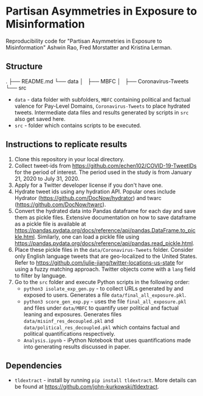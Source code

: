 # Partisan Asymmetries in Exposure to Misinformation

Reproducibility code for "Partisan Asymmetries in Exposure to Misinformation" Ashwin Rao, Fred Morstatter and Kristina Lerman.

## Structure
  .
  ├── README.md
  └── data
  │   ├── MBFC
  │   ├── Coronavirus-Tweets
  └── src

* `data` - data folder with subfolders, `MBFC` containing political and factual valence for Pay-Level Domains, `Coronavirus-Tweets` to place hydrated tweets. Intermediate data files and results generated by scripts in `src` also get saved here.
* `src` - folder which contains scripts to be executed.

## Instructions to replicate results

1. Clone this repository in your local directory.
2. Collect tweet-ids from https://github.com/echen102/COVID-19-TweetIDs for the period of interest. The period used in the study is from January 21, 2020 to July 31, 2020.
3. Apply for a Twitter developer license if you don't have one.
4. Hydrate tweet ids using any hydration API. Popular ones include Hydrator (https://github.com/DocNow/hydrator) and twarc (https://github.com/DocNow/twarc).
5. Convert the hydrated data into Pandas dataframe for each day and save them as pickle files. Extensive documentation on how to save dataframe as a pickle file is available at https://pandas.pydata.org/docs/reference/api/pandas.DataFrame.to_pickle.html. Similarly, one can load a pickle file using https://pandas.pydata.org/docs/reference/api/pandas.read_pickle.html.
6. Place these pickle files in the `data/Coronavirus-Tweets` folder. Consider only English language tweets that are geo-localized to the United States. Refer to https://github.com/julie-jiang/twitter-locations-us-state for using a fuzzy matching approach. Twitter objects come with a `lang` field to filter by language.
7. Go to the `src` folder and execute Python scripts in the following order:
      * `python3 isolate_exp_gen.py` - to collect URLs generated by and exposed to users. Generates a file `data/final_all_exposure.pkl`.
      * `python3 score_gen_exp.py` - uses the file `final_all_exposure.pkl` and files under `data/MBFC` to quantify user political and factual leaning and exposures. Generates files `data/misinf_res_decoupled.pkl` and `data/political_res_decoupled.pkl` which contains factual and political quantifications respectively.
      * `Analysis.ipynb` - iPython Notebook that uses quantifications made into generating results discussed in paper.

## Dependencies
* `tldextract` - install by running `pip install tldextract`. More details can be found at https://github.com/john-kurkowski/tldextract.

